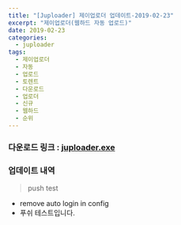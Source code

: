 ```yaml
---
title: "[Juploader] 제이업로더 업데이트-2019-02-23"
excerpt: "제이업로더(웹하드 자동 업로드)"
date: 2019-02-23
categories:
  - juploader
tags:
  - 제이업로더
  - 자동
  - 업로드
  - 토렌트
  - 다운로드
  - 업로더
  - 신규
  - 웹하드
  - 순위
---
```

### 다운로드 링크 : [juploader.exe](http://34.73.229.249/download/jloader)

### 업데이트 내역
>push test
- remove auto login in config
- 푸쉬 테스트입니다.
